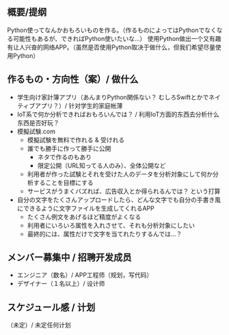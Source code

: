 ## 概要/提纲
Python使ってなんかおもろいものを作る。（作るものによってはPythonでなくなる可能性もあるが、できればPython使いたいな...）
使用Python做出一个又有趣有让人兴奋的网络APP。（虽然是否使用Python取决于做什么，但我们希望尽量使用Python）

## 作るもの・方向性（案）/ 做什么
- 学生向け家計簿アプリ（あんまりPython関係ない？ むしろSwiftとかでネイティブアプリ？）/ 针对学生的家庭帐薄
- IoT系で何か分析できればおもろいんでは？ / 利用IoT方面的东西去分析什么东西是否好玩？
- 模擬試験.com
  - 模擬試験を無料で作れる & 受けれる
  - 誰でも勝手に作って勝手に公開
    - ネタで作るのもあり
    - 限定公開（URL知ってる人のみ）、全体公開など
  - 利用者が作った試験とそれを受けた人のデータを分析対象にして何か分析することを目標にする
  - サービスがうまくバズれば、広告収入とか得られるんでは？ という打算
- 自分の文字をたくさんアップロードしたら、どんな文字でも自分の手書き風にできるように文字ファイルを生成してくれるAPP
  - たくさん例文をあげるほど精度がよくなる
  - 利用者にいろいろ属性を入れさせて、それも分析対象にしたい
  - 最終的には、属性だけで文字を当てれたりするんでは...？

## メンバー募集中 / 招聘开发成员
- エンジニア（数名）/ APP工程师（规划，写代码）
- デザイナー（１名以上）/ 设计师

## スケジュール感 / 计划
（未定）/ 未定任何计划

